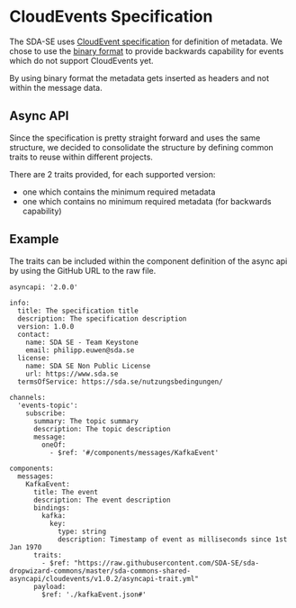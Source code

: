 # CloudEvents Specification

The SDA-SE uses [CloudEvent specification](https://github.com/cloudevents/spec/) for definition of metadata. We chose to use the [binary format](https://github.com/cloudevents/spec/blob/v1.0.2/cloudevents/bindings/kafka-protocol-binding.md#32-binary-content-mode) to provide backwards capability for events which do not support CloudEvents yet.

By using binary format the metadata gets inserted as headers and not within the message data.

## Async API

Since the specification is pretty straight forward and uses the same structure, we decided to consolidate the structure by defining common traits to reuse within different projects.

There are 2 traits provided, for each supported version:
- one which contains the minimum required metadata
- one which contains no minimum required metadata (for backwards capability)

## Example

The traits can be included within the component definition of the async api by using the GitHub URL to the raw file.

```
asyncapi: '2.0.0'

info:
  title: The specification title
  description: The specification description
  version: 1.0.0
  contact:
    name: SDA SE - Team Keystone
    email: philipp.euwen@sda.se
  license:
    name: SDA SE Non Public License
    url: https://www.sda.se
  termsOfService: https://sda.se/nutzungsbedingungen/

channels:
  'events-topic':
    subscribe:
      summary: The topic summary
      description: The topic description
      message:
        oneOf:
          - $ref: '#/components/messages/KafkaEvent'
          
components:
  messages:
    KafkaEvent:
      title: The event
      description: The event description
      bindings:
        kafka:
          key:
            type: string
            description: Timestamp of event as milliseconds since 1st Jan 1970
      traits:
        - $ref: "https://raw.githubusercontent.com/SDA-SE/sda-dropwizard-commons/master/sda-commons-shared-asyncapi/cloudevents/v1.0.2/asyncapi-trait.yml"
      payload:
        $ref: './kafkaEvent.json#'
```